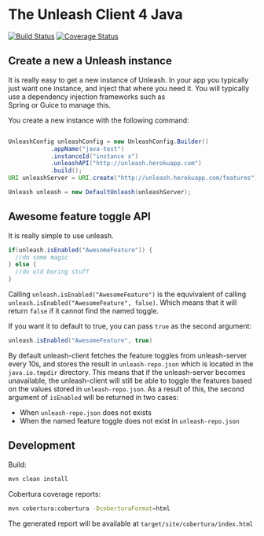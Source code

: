 # The Unleash Client 4 Java

[![Build Status](https://travis-ci.org/Unleash/unleash-client-java.svg?branch=master)](https://travis-ci.org/Unleash/unleash-client-java)
[![Coverage Status](https://coveralls.io/repos/github/Unleash/unleash-client-java/badge.svg?branch=master)](https://coveralls.io/github/Unleash/unleash-client-java?branch=master)

## Create a new a Unleash instance

It is really easy to get a new instance of Unleash. In your app you typically just want one instance, 
and inject that where you need it. You will typically use a dependency injection frameworks such as  
Spring or Guice to manage this. 

You create a new instance with the following command:
```java

UnleashConfig unleashConfig = new UnleashConfig.Builder()
            .appName("java-test")
            .instanceId("instance x")
            .unleashAPI("http://unleash.herokuapp.com")
            .build();
URI unleashServer = URI.create("http://unleash.herokuapp.com/features")

Unleash unleash = new DefaultUnleash(unleashServer);
```

## Awesome feature toggle API

It is really simple to use unleash.

```java
if(unleash.isEnabled("AwesomeFeature")) {
  //do some magic
} else {
  //do old boring stuff
}
```

Calling `unleash.isEnabled("AwesomeFeature")` is the equvivalent of calling `unleash.isEnabled("AwesomeFeature", false)`. Which means that it will return `false` if it cannot find the named toggle. 

If you want it to default to true, you can pass `true` as the second argument:
```java
unleash.isEnabled("AwesomeFeature", true)
```

By default unleash-client fetches the feature toggles from unleash-server every 10s, and stores the result in `unleash-repo.json` which is located in the `java.io.tmpdir` directory. This means that if the unleash-server becomes unavailable, the unleash-client will still be able to toggle the features based on the values stored in `unleash-repo.json`. As a result of this, the second argument of `isEnabled` will be returned in two cases:
* When `unleash-repo.json` does not exists
* When the named feature toggle does not exist in `unleash-repo.json`

## Development

Build:
```bash
mvn clean install
```

Cobertura coverage reports:
```bash
mvn cobertura:cobertura -DcoberturaFormat=html
```
The generated report will be available at ```target/site/cobertura/index.html```
